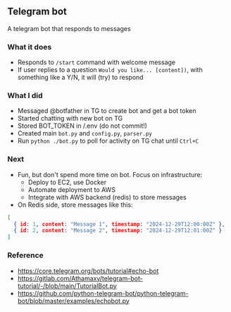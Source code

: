 ## Telegram bot
A telegram bot that responds to messages

### What it does
* Responds to `/start` command with welcome message
* If user replies to a question `Would you like... [content])`, with something like a Y/N, it will (try) to respond

### What I did
* Messaged @botfather in TG to create bot and get a bot token
* Started chatting with new bot on TG
* Stored BOT_TOKEN in <pardir>/.env (do not commit!)
* Created main `bot.py` and `config.py`, `parser.py`
* Run `python ./bot.py` to poll for activity on TG chat until `Ctrl+C`

### Next
* Fun, but don't spend more time on bot. Focus on infrastructure:
  * Deploy to EC2, use Docker
  * Automate deployment to AWS
  * Integrate with AWS backend (redis) to store messages
* On Redis side, store messages like this:
```json
[
  { id: 1, content: "Message 1", timestamp: "2024-12-29T12:00:00Z" },
  { id: 2, content: "Message 2", timestamp: "2024-12-29T12:01:00Z" }
]
```

### Reference
* https://core.telegram.org/bots/tutorial#echo-bot
* https://gitlab.com/Athamaxy/telegram-bot-tutorial/-/blob/main/TutorialBot.py
* https://github.com/python-telegram-bot/python-telegram-bot/blob/master/examples/echobot.py
